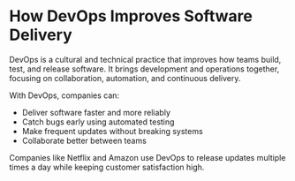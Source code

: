 # How DevOps Improves Software Delivery

DevOps is a cultural and technical practice that improves how teams build, test, and release software. It brings development and operations together, focusing on collaboration, automation, and continuous delivery.

With DevOps, companies can:

- Deliver software faster and more reliably
- Catch bugs early using automated testing
- Make frequent updates without breaking systems
- Collaborate better between teams

Companies like Netflix and Amazon use DevOps to release updates multiple times a day while keeping customer satisfaction high.
